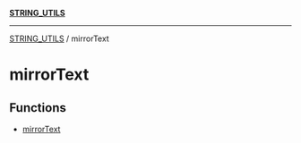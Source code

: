[**STRING_UTILS**](../README.md)

***

[STRING_UTILS](../README.md) / mirrorText

# mirrorText

## Functions

- [mirrorText](functions/mirrorText.md)
